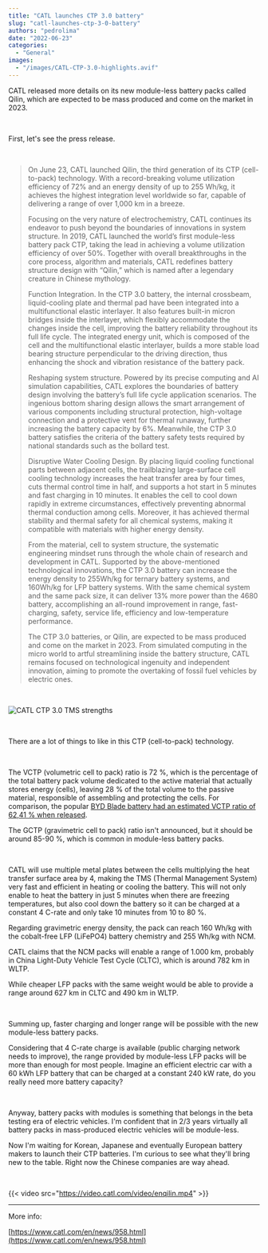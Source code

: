 ```yaml
---
title: "CATL launches CTP 3.0 battery"
slug: "catl-launches-ctp-3-0-battery"
authors: "pedrolima"
date: "2022-06-23"
categories:
  - "General"
images:
  - "/images/CATL-CTP-3.0-highlights.avif"
---
```


CATL released more details on its new module-less battery packs called Qilin, which are expected to be mass produced and come on the market in 2023.

 

First, let's see the press release.

 

> On June 23, CATL launched Qilin, the third generation of its CTP (cell-to-pack) technology. With a record-breaking volume utilization efficiency of 72% and an energy density of up to 255 Wh/kg, it achieves the highest integration level worldwide so far, capable of delivering a range of over 1,000 km in a breeze.
> 
> Focusing on the very nature of electrochemistry, CATL continues its endeavor to push beyond the boundaries of innovations in system structure. In 2019, CATL launched the world’s first module-less battery pack CTP, taking the lead in achieving a volume utilization efficiency of over 50%. Together with overall breakthroughs in the core process, algorithm and materials, CATL redefines battery structure design with “Qilin,” which is named after a legendary creature in Chinese mythology.
> 
> Function Integration. In the CTP 3.0 battery, the internal crossbeam, liquid-cooling plate and thermal pad have been integrated into a multifunctional elastic interlayer. It also features built-in micron bridges inside the interlayer, which flexibly accommodate the changes inside the cell, improving the battery reliability throughout its full life cycle. The integrated energy unit, which is composed of the cell and the multifunctional elastic interlayer, builds a more stable load bearing structure perpendicular to the driving direction, thus enhancing the shock and vibration resistance of the battery pack.
> 
> Reshaping system structure. Powered by its precise computing and AI simulation capabilities, CATL explores the boundaries of battery design involving the battery’s full life cycle application scenarios. The ingenious bottom sharing design allows the smart arrangement of various components including structural protection, high-voltage connection and a protective vent for thermal runaway, further increasing the battery capacity by 6%. Meanwhile, the CTP 3.0 battery satisfies the criteria of the battery safety tests required by national standards such as the bollard test.
> 
> Disruptive Water Cooling Design. By placing liquid cooling functional parts between adjacent cells, the trailblazing large-surface cell cooling technology increases the heat transfer area by four times, cuts thermal control time in half, and supports a hot start in 5 minutes and fast charging in 10 minutes. It enables the cell to cool down rapidly in extreme circumstances, effectively preventing abnormal thermal conduction among cells. Moreover, it has achieved thermal stability and thermal safety for all chemical systems, making it compatible with materials with higher energy density.
> 
> From the material, cell to system structure, the systematic engineering mindset runs through the whole chain of research and development in CATL. Supported by the above-mentioned technological innovations, the CTP 3.0 battery can increase the energy density to 255Wh/kg for ternary battery systems, and 160Wh/kg for LFP battery systems. With the same chemical system and the same pack size, it can deliver 13% more power than the 4680 battery, accomplishing an all-round improvement in range, fast-charging, safety, service life, efficiency and low-temperature performance.
> 
> The CTP 3.0 batteries, or Qilin, are expected to be mass produced and come on the market in 2023. From simulated computing in the micro world to artful streamlining inside the battery structure, CATL remains focused on technological ingenuity and independent innovation, aiming to promote the overtaking of fossil fuel vehicles by electric ones.

 

![CATL CTP 3.0 TMS strengths](images/CATL-CTP-3.0-TMS-strengths.avif)

 

There are a lot of things to like in this CTP (cell-to-pack) technology.

 

The VCTP (volumetric cell to pack) ratio is 72 %, which is the percentage of the total battery pack volume dedicated to the active material that actually stores energy (cells), leaving 28 % of the total volume to the passive material, responsible of assembling and protecting the cells. For comparison, the popular [BYD Blade battery had an estimated VCTP ratio of 62,41 % when released](/2020/05/26/byd-blade-prismatic-battery-cell-specs-possibilities/).

The GCTP (gravimetric cell to pack) ratio isn't announced, but it should be around 85-90 %, which is common in module-less battery packs.

 

CATL will use multiple metal plates between the cells multiplying the heat transfer surface area by 4, making the TMS (Thermal Management System) very fast and efficient in heating or cooling the battery. This will not only enable to heat the battery in just 5 minutes when there are freezing temperatures, but also cool down the battery so it can be charged at a constant 4 C-rate and only take 10 minutes from 10 to 80 %.

Regarding gravimetric energy density, the pack can reach 160 Wh/kg with the cobalt-free LFP (LiFePO4) battery chemistry and 255 Wh/kg with NCM.

CATL claims that the NCM packs will enable a range of 1.000 km, probably in China Light-Duty Vehicle Test Cycle (CLTC), which is around 782 km in WLTP.

While cheaper LFP packs with the same weight would be able to provide a range around 627 km in CLTC and 490 km in WLTP.

 

Summing up, faster charging and longer range will be possible with the new module-less battery packs.

Considering that 4 C-rate charge is available (public charging network needs to improve), the range provided by module-less LFP packs will be more than enough for most people. Imagine an efficient electric car with a 60 kWh LFP battery that can be charged at a constant 240 kW rate, do you really need more battery capacity?

 

Anyway, battery packs with modules is something that belongs in the beta testing era of electric vehicles. I'm confident that in 2/3 years virtually all battery packs in mass-produced electric vehicles will be module-less.

Now I'm waiting for Korean, Japanese and eventually European battery makers to launch their CTP batteries. I'm curious to see what they'll bring new to the table. Right now the Chinese companies are way ahead.

 

{{< video src="https://video.catl.com/video/enqilin.mp4" >}}

---

More info:

[https://www.catl.com/en/news/958.html](https://www.catl.com/en/news/958.html)
